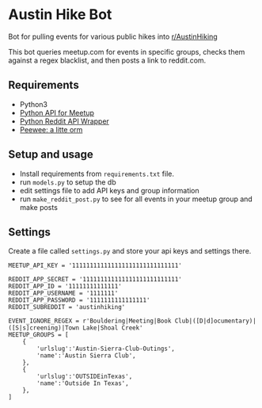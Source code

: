 # Austin Hike Bot

Bot for pulling events for various public hikes into [r/AustinHiking](https://www.reddit.com/r/AustinHiking/)

This bot queries meetup.com for events in specific groups, checks them against
a regex blacklist, and then posts a link to reddit.com.

## Requirements

* Python3
* [Python API for Meetup](//github.com/pferate/meetup-api)
* [Python Reddit API Wrapper](https://praw.readthedocs.org/)
* [Peewee: a litte orm](http://github.com/coleifer/peewee/)

## Setup and usage

* Install requirements from `requirements.txt` file.
* run `models.py` to setup the db
* edit settings file to add API keys and group information
* run `make_reddit_post.py` to see for all events in your meetup group and make posts

## Settings

Create a file called `settings.py` and store your api keys and settings there.

```
MEETUP_API_KEY = '111111111111111111111111111111'

REDDIT_APP_SECRET = '111111111111111111111111111'
REDDIT_APP_ID = '11111111111111'
REDDIT_APP_USERNAME = '1111111'
REDDIT_APP_PASSWORD = '1111111111111111'
REDDIT_SUBREDDIT = 'austinhiking'

EVENT_IGNORE_REGEX = r'Bouldering|Meeting|Book Club|([D|d]ocumentary)|([S|s]creening)|Town Lake|Shoal Creek'
MEETUP_GROUPS = [
    {
        'urlslug':'Austin-Sierra-Club-Outings',
        'name':'Austin Sierra Club',
    },
    {
        'urlslug':'OUTSIDEinTexas',
        'name':'Outside In Texas',
    },
]
```
